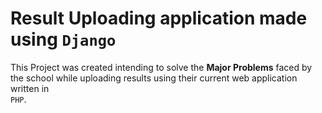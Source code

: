 # Result Uploading application made using `Django`

This Project was created intending to solve the **Major Problems** faced by the school while uploading results using their current web application written in   
`PHP`.
